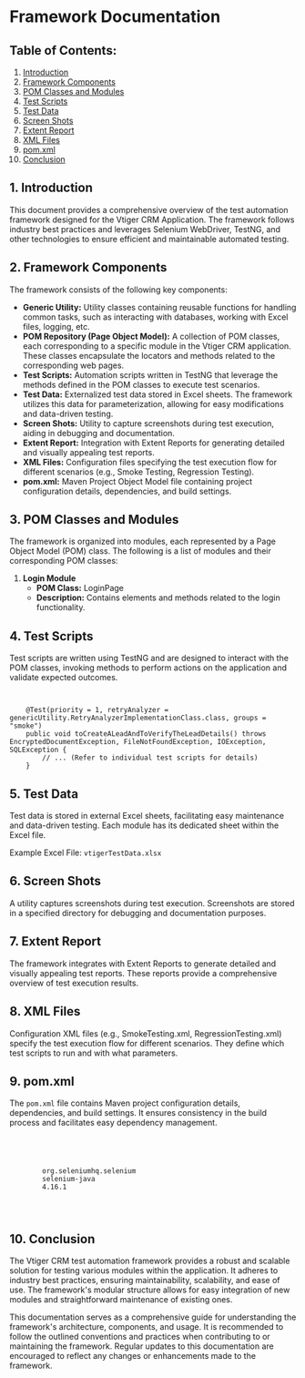 <!DOCTYPE html>
<html lang="en">
<head>
    <meta charset="UTF-8">
    <meta http-equiv="X-UA-Compatible" content="IE=edge">
    <meta name="viewport" content="width=device-width, initial-scale=1.0">
</head>
<body>
 <h1>Framework Documentation</h1>
<!-- Table of Contents -->
<h2>Table of Contents:</h2>
<ol>
    <li><a href="#introduction">Introduction</a></li>
    <li><a href="#framework-components">Framework Components</a></li>
    <li><a href="#pom-classes-and-modules">POM Classes and Modules</a></li>
    <li><a href="#test-scripts">Test Scripts</a></li>
    <li><a href="#test-data">Test Data</a></li>
    <li><a href="#screen-shots">Screen Shots</a></li>
    <li><a href="#extent-report">Extent Report</a></li>
    <li><a href="#xml-files">XML Files</a></li>
    <li><a href="#pomxml">pom.xml</a></li>
    <li><a href="#conclusion">Conclusion</a></li>
</ol>

<!-- 1. Introduction -->
<h2 id="introduction">1. Introduction</h2>
<p>
    This document provides a comprehensive overview of the test automation framework designed for the Vtiger CRM Application. The framework follows industry best practices and leverages Selenium WebDriver, TestNG, and other technologies to ensure efficient and maintainable automated testing.
</p>

<!-- 2. Framework Components -->
<h2 id="framework-components">2. Framework Components</h2>
<p>
    The framework consists of the following key components:
</p>
<ul>
    <li><strong>Generic Utility:</strong> Utility classes containing reusable functions for handling common tasks, such as interacting with databases, working with Excel files, logging, etc.</li>
    <li><strong>POM Repository (Page Object Model):</strong> A collection of POM classes, each corresponding to a specific module in the Vtiger CRM application. These classes encapsulate the locators and methods related to the corresponding web pages.</li>
    <li><strong>Test Scripts:</strong> Automation scripts written in TestNG that leverage the methods defined in the POM classes to execute test scenarios.</li>
    <li><strong>Test Data:</strong> Externalized test data stored in Excel sheets. The framework utilizes this data for parameterization, allowing for easy modifications and data-driven testing.</li>
    <li><strong>Screen Shots:</strong> Utility to capture screenshots during test execution, aiding in debugging and documentation.</li>
    <li><strong>Extent Report:</strong> Integration with Extent Reports for generating detailed and visually appealing test reports.</li>
    <li><strong>XML Files:</strong> Configuration files specifying the test execution flow for different scenarios (e.g., Smoke Testing, Regression Testing).</li>
    <li><strong>pom.xml:</strong> Maven Project Object Model file containing project configuration details, dependencies, and build settings.</li>
</ul>

<!-- 3. POM Classes and Modules -->
<h2 id="pom-classes-and-modules">3. POM Classes and Modules</h2>
<p>
    The framework is organized into modules, each represented by a Page Object Model (POM) class. The following is a list of modules and their corresponding POM classes:
</p>
<ol>
    <li>
        <strong>Login Module</strong>
        <ul>
            <li><strong>POM Class:</strong> LoginPage</li>
            <li><strong>Description:</strong> Contains elements and methods related to the login functionality.</li>
        </ul>
    </li>
    <!-- Similar list items for other modules -->
</ol>

<!-- 4. Test Scripts -->
<h2 id="test-scripts">4. Test Scripts</h2>
<p>
    Test scripts are written using TestNG and are designed to interact with the POM classes, invoking methods to perform actions on the application and validate expected outcomes.
</p>
<code>
    <!-- Sample Test Script for Creating a Lead -->
    @Test(priority = 1, retryAnalyzer = genericUtility.RetryAnalyzerImplementationClass.class, groups = "smoke")
    public void toCreateALeadAndToVerifyTheLeadDetails() throws EncryptedDocumentException, FileNotFoundException, IOException, SQLException {
        // ... (Refer to individual test scripts for details)
    }
</code>

<!-- 5. Test Data -->
<h2 id="test-data">5. Test Data</h2>
<p>
    Test data is stored in external Excel sheets, facilitating easy maintenance and data-driven testing. Each module has its dedicated sheet within the Excel file.
</p>
<p>Example Excel File: <code>vtigerTestData.xlsx</code></p>

<!-- 6. Screen Shots -->
<h2 id="screen-shots">6. Screen Shots</h2>
<p>
    A utility captures screenshots during test execution. Screenshots are stored in a specified directory for debugging and documentation purposes.
</p>

<!-- 7. Extent Report -->
<h2 id="extent-report">7. Extent Report</h2>
<p>
    The framework integrates with Extent Reports to generate detailed and visually appealing test reports. These reports provide a comprehensive overview of test execution results.
</p>

<!-- 8. XML Files -->
<h2 id="xml-files">8. XML Files</h2>
<p>
    Configuration XML files (e.g., SmokeTesting.xml, RegressionTesting.xml) specify the test execution flow for different scenarios. They define which test scripts to run and with what parameters.
</p>

<!-- 9. pom.xml -->
<h2 id="pomxml">9. pom.xml</h2>
<p>
    The <code>pom.xml</code> file contains Maven project configuration details, dependencies, and build settings. It ensures consistency in the build process and facilitates easy dependency management.
</p>
<code>
    <!-- Example Dependencies -->
    <!-- Selenium WebDriver -->
    <dependency>
        <groupId>org.seleniumhq.selenium</groupId>
        <artifactId>selenium-java</artifactId>
        <version>4.16.1</version>
    </dependency>
    <!-- TestNG -->
    <!-- ... (Similar entries for other dependencies) -->
</code>

<!-- 10. Conclusion -->
<h2 id="conclusion">10. Conclusion</h2>
<p>
    The Vtiger CRM test automation framework provides a robust and scalable solution for testing various modules within the application. It adheres to industry best practices, ensuring maintainability, scalability, and ease of use. The framework's modular structure allows for easy integration of new modules and straightforward maintenance of existing ones.
</p>
<p>
    This documentation serves as a comprehensive guide for understanding the framework's architecture, components, and usage. It is recommended to follow the outlined conventions and practices when contributing to or maintaining the framework. Regular updates to this documentation are encouraged to reflect any changes or enhancements made to the framework.
</p>

</body>
</html>
